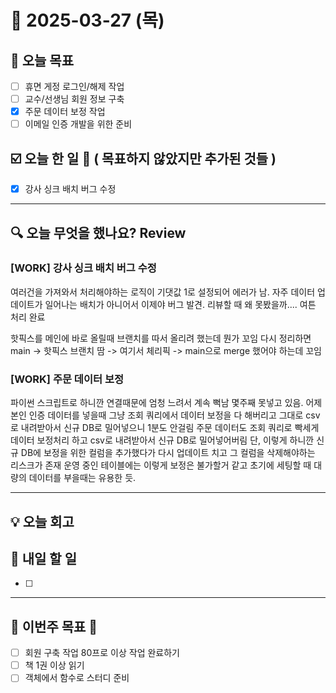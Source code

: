 # 📆 2025-03-27 (목)
## 🥅 오늘 목표 
- [ ] 휴면 게정 로그인/해제 작업
- [ ] 교수/선생님 회원 정보 구축
- [x] 주문 데이터 보정 작업
- [ ] 이메일 인증 개발을 위한 준비 

## ☑️ 오늘 한 일 📑 ( 목표하지 않았지만 추가된 것들 )
- [x] 강사 싱크 배치 버그 수정 

***

## 🔍️ 오늘 무엇을 했나요? Review
### [WORK] 강사 싱크 배치 버그 수정
여러건을 가져와서 처리해야하는 로직이 기댓값 1로 설정되어 에러가 남. 
자주 데이터 업데이트가 일어나는 배치가 아니어서 이제야 버그 발견. 
리뷰할 때 왜 못봤을까.... 여튼 처리 완료

핫픽스를 메인에 바로 올릴때 브랜치를 따서 올리려 했는데 뭔가 꼬임 
다시 정리하면
main -> 핫픽스 브랜치 땀 -> 여기서 체리픽 -> main으로 merge 했어야 하는데 꼬임 

### [WORK] 주문 데이터 보정 
파이썬 스크립트로 하니깐 연결때문에 엄청 느려서 계속 뻑남 몇주째 못넣고 있음. 
어제 본인 인증 데이터를 넣을때 그냥 조회 쿼리에서 데이터 보정을 다 해버리고 그대로 csv로 내려받아서 신규 DB로 밀어넣으니 1분도 안걸림
주문 데이터도 조회 쿼리로 빡세게 데이터 보정처리 하고 csv로 내려받아서 신규 DB로 밀어넣어버림 
단, 이렇게 하니깐 신규 DB에 보정을 위한 컬럼을 추가했다가 다시 업데이트 치고 그 컬럼을 삭제해야하는 리스크가 존재
운영 중인 테이블에는 이렇게 보정은 불가할거 같고 초기에 세팅할 때 대량의 데이터를 부을때는 유용한 듯. 

***

## 💡 오늘 회고


## 🎯 내일 할 일
- [ ] 

***

## 🏁 이번주 목표 🏁
- [ ] 회원 구축 작업 80프로 이상 작업 완료하기
- [ ] 책 1권 이상 읽기
- [ ] 객체에서 함수로 스터디 준비 
